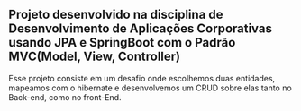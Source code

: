 Projeto desenvolvido na disciplina de Desenvolvimento de Aplicações Corporativas usando JPA e SpringBoot com o Padrão MVC(Model, View, Controller)
-
 Esse projeto consiste em um desafio onde escolhemos duas entidades, mapeamos com o hibernate e desenvolvemos um CRUD sobre elas tanto no Back-end, como no front-End.



